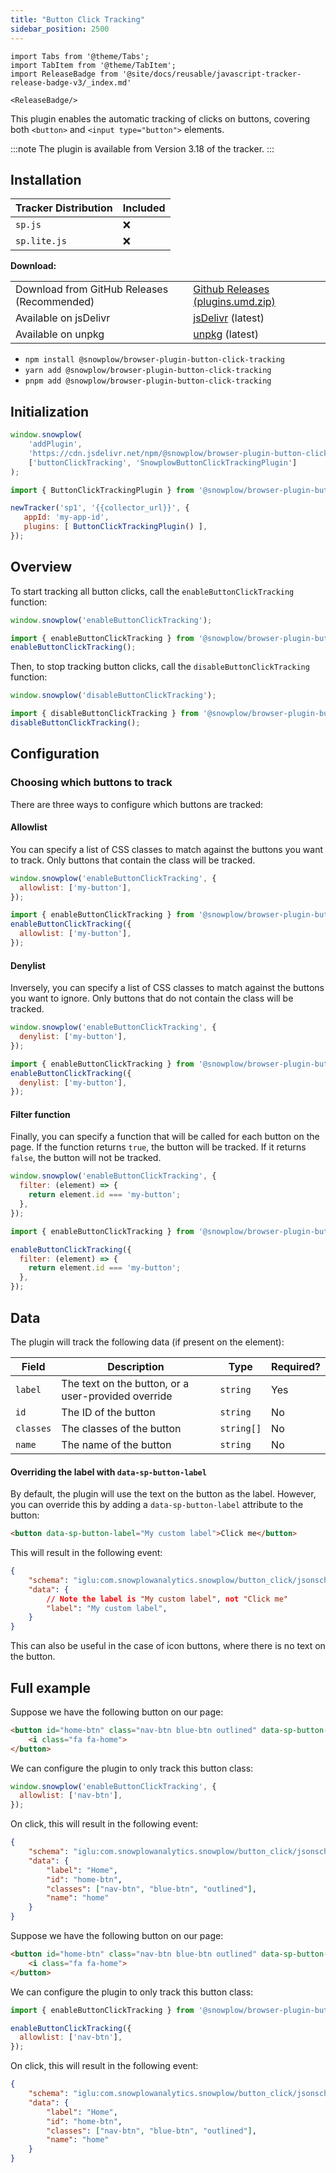 ```yaml
---
title: "Button Click Tracking"
sidebar_position: 2500
---
```


```mdx-code-block
import Tabs from '@theme/Tabs';
import TabItem from '@theme/TabItem';
import ReleaseBadge from '@site/docs/reusable/javascript-tracker-release-badge-v3/_index.md'

<ReleaseBadge/>
```

This plugin enables the automatic tracking of clicks on buttons, covering both `<button>` and `<input type="button">` elements.

:::note
The plugin is available from Version 3.18 of the tracker.
:::

## Installation

<Tabs groupId="platform" queryString>
<TabItem value="js" label="JavaScript (tag)" default>

| Tracker Distribution | Included |
| -------------------- | -------- |
| `sp.js`              | ❌        |
| `sp.lite.js`         | ❌        |

**Download:**

<table>
  <tbody>
    <tr>
      <td>Download from GitHub Releases (Recommended)</td>
      <td>
        <a
          href="https://github.com/snowplow/snowplow-javascript-tracker/releases"
          >Github Releases (plugins.umd.zip)</a
        >
      </td>
    </tr>
    <tr>
      <td>Available on jsDelivr</td>
      <td>
        <a
          href="https://cdn.jsdelivr.net/npm/@snowplow/browser-plugin-button-click-tracking@latest/dist/index.umd.min.js"
          >jsDelivr</a
        >
        (latest)
      </td>
    </tr>
    <tr>
      <td>Available on unpkg</td>
      <td>
        <a
          href="https://unpkg.com/@snowplow/browser-plugin-button-click-tracking@latest/dist/index.umd.min.js"
          >unpkg</a
        >
        (latest)
      </td>
    </tr>
  </tbody>
</table>

</TabItem>
<TabItem value="browser" label="Browser (npm)">

- `npm install @snowplow/browser-plugin-button-click-tracking`
- `yarn add @snowplow/browser-plugin-button-click-tracking`
- `pnpm add @snowplow/browser-plugin-button-click-tracking`

</TabItem>
</Tabs>

## Initialization

<Tabs groupId="platform" queryString>
  <TabItem value="js" label="JavaScript (tag)" default>

```javascript
window.snowplow(
    'addPlugin',
    'https://cdn.jsdelivr.net/npm/@snowplow/browser-plugin-button-click-tracking@latest/dist/index.umd.min.js',
    ['buttonClickTracking', 'SnowplowButtonClickTrackingPlugin']
);
```

  </TabItem>
  <TabItem value="browser" label="Browser (npm)">

```javascript
import { ButtonClickTrackingPlugin } from '@snowplow/browser-plugin-button-click-tracking';

newTracker('sp1', '{{collector_url}}', { 
   appId: 'my-app-id', 
   plugins: [ ButtonClickTrackingPlugin() ],
});
```

  </TabItem>
</Tabs>

## Overview

To start tracking all button clicks, call the `enableButtonClickTracking` function:

<Tabs groupId="platform" queryString>
<TabItem value="js" label="JavaScript (tag)" default>

```javascript
window.snowplow('enableButtonClickTracking');
```

</TabItem>
<TabItem value="browser" label="Browser (npm)">

```javascript
import { enableButtonClickTracking } from '@snowplow/browser-plugin-button-click-tracking';
enableButtonClickTracking();
```

</TabItem>
</Tabs>

Then, to stop tracking button clicks, call the `disableButtonClickTracking` function:

<Tabs groupId="platform" queryString>
<TabItem value="js" label="JavaScript (tag)" default>

```javascript
window.snowplow('disableButtonClickTracking');
```

</TabItem>
<TabItem value="browser" label="Browser (npm)">

```javascript
import { disableButtonClickTracking } from '@snowplow/browser-plugin-button-click-tracking';
disableButtonClickTracking();
```

</TabItem>
</Tabs>

## Configuration

### Choosing which buttons to track

There are three ways to configure which buttons are tracked:

#### Allowlist

You can specify a list of CSS classes to match against the buttons you want to track. Only buttons that contain the class will be tracked.

<Tabs groupId="platform" queryString>
<TabItem value="js" label="JavaScript (tag)" default>

```javascript
window.snowplow('enableButtonClickTracking', {
  allowlist: ['my-button'],
});
```

</TabItem>
<TabItem value="browser" label="Browser (npm)">

```javascript
import { enableButtonClickTracking } from '@snowplow/browser-plugin-button-click-tracking';
enableButtonClickTracking({
  allowlist: ['my-button'],
});
```

</TabItem>
</Tabs>

#### Denylist

Inversely, you can specify a list of CSS classes to match against the buttons you want to ignore. Only buttons that do not contain the class will be tracked.

<Tabs groupId="platform" queryString>
<TabItem value="js" label="JavaScript (tag)" default>

```javascript
window.snowplow('enableButtonClickTracking', {
  denylist: ['my-button'],
});
```

</TabItem>
<TabItem value="browser" label="Browser (npm)">

```javascript
import { enableButtonClickTracking } from '@snowplow/browser-plugin-button-click-tracking';
enableButtonClickTracking({
  denylist: ['my-button'],
});
```

</TabItem>
</Tabs>

#### Filter function

Finally, you can specify a function that will be called for each button on the page. If the function returns `true`, the button will be tracked. If it returns `false`, the button will not be tracked.

<Tabs groupId="platform" queryString>
<TabItem value="js" label="JavaScript (tag)" default>

```javascript
window.snowplow('enableButtonClickTracking', {
  filter: (element) => {
    return element.id === 'my-button';
  },
});
```

</TabItem>
<TabItem value="browser" label="Browser (npm)">

```javascript
import { enableButtonClickTracking } from '@snowplow/browser-plugin-button-click-tracking';

enableButtonClickTracking({
  filter: (element) => {
    return element.id === 'my-button';
  },
});
```

</TabItem>
</Tabs>

## Data

The plugin will track the following data (if present on the element):

| Field     | Description                                         | Type       | Required? |
| --------- | --------------------------------------------------- | ---------- | --------- |
| `label`   | The text on the button, or a user-provided override | `string`   | Yes       |
| `id`      | The ID of the button                                | `string`   | No        |
| `classes` | The classes of the button                           | `string[]` | No        |
| `name`    | The name of the button                              | `string`   | No        |

#### Overriding the label with `data-sp-button-label`

By default, the plugin will use the text on the button as the label. However, you can override this by adding a `data-sp-button-label` attribute to the button:

```html
<button data-sp-button-label="My custom label">Click me</button>
```

This will result in the following event:

```json
{
    "schema": "iglu:com.snowplowanalytics.snowplow/button_click/jsonschema/1-0-0",
    "data": {
        // Note the label is "My custom label", not "Click me"
        "label": "My custom label", 
    }
}
```

This can also be useful in the case of icon buttons, where there is no text on the button.

## Full example

<Tabs groupId="platform" queryString>
<TabItem value="js" label="JavaScript (tag)" default>

Suppose we have the following button on our page:

```html
<button id="home-btn" class="nav-btn blue-btn outlined" data-sp-button-label="Home" name="home">
    <i class="fa fa-home">
</button>
```

We can configure the plugin to only track this button class:

```javascript
window.snowplow('enableButtonClickTracking', {
  allowlist: ['nav-btn'],
});
```

On click, this will result in the following event:

```json
{
    "schema": "iglu:com.snowplowanalytics.snowplow/button_click/jsonschema/1-0-0",
    "data": {
        "label": "Home",
        "id": "home-btn",
        "classes": ["nav-btn", "blue-btn", "outlined"],
        "name": "home"
    }
}
```

</TabItem>
<TabItem value="browser" label="Browser (npm)">

Suppose we have the following button on our page:

```html
<button id="home-btn" class="nav-btn blue-btn outlined" data-sp-button-label="Home" name="home">
    <i class="fa fa-home">
</button>
```

We can configure the plugin to only track this button class:

```javascript
import { enableButtonClickTracking } from '@snowplow/browser-plugin-button-click-tracking';

enableButtonClickTracking({
  allowlist: ['nav-btn'],
});
```

On click, this will result in the following event:

```json
{
    "schema": "iglu:com.snowplowanalytics.snowplow/button_click/jsonschema/1-0-0",
    "data": {
        "label": "Home",
        "id": "home-btn",
        "classes": ["nav-btn", "blue-btn", "outlined"],
        "name": "home"
    }
}
```

</TabItem>
</Tabs>
